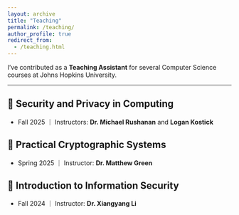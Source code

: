 ```yaml
---
layout: archive
title: "Teaching"
permalink: /teaching/
author_profile: true
redirect_from:
  - /teaching.html
---
```


I’ve contributed as a **Teaching Assistant** for several Computer Science courses at Johns Hopkins University.

---

## 📘 Security and Privacy in Computing

- Fall 2025 ｜ Instructors: **Dr. Michael Rushanan** and **Logan Kostick**

## 📘 Practical Cryptographic Systems

- Spring 2025 ｜ Instructor: **Dr. Matthew Green**

## 📘 Introduction to Information Security

- Fall 2024 ｜ Instructor: **Dr. Xiangyang Li**
